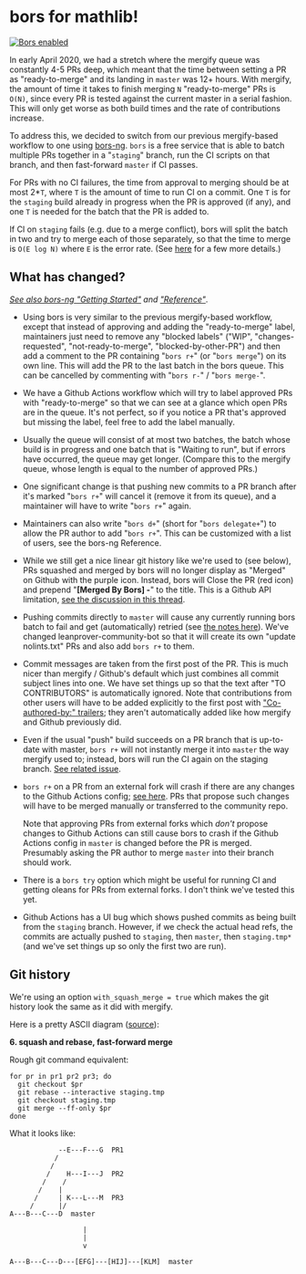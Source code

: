 # bors for mathlib!

[![Bors enabled](https://bors.tech/images/badge_small.svg)](https://app.bors.tech/repositories/24316)

In early April 2020, we had a stretch where the mergify queue was constantly 4-5 PRs deep, which
meant that the time between setting a PR as "ready-to-merge" and its landing in `master` was 12+
hours. With mergify, the amount of time it takes to finish merging `N` "ready-to-merge" PRs is
`O(N)`, since every PR is tested against the current master in a serial fashion. This will only get
worse as both build times and the rate of contributions increase.

To address this, we decided to switch from our previous mergify-based workflow to one using
[bors-ng](https://bors.tech/). `bors` is a free service that is able to batch multiple PRs together
in a "`staging`" branch, run the CI scripts on that branch, and then fast-forward `master` if CI
passes.

For PRs with no CI failures, the time from approval to merging should be at most 2*`T`, where `T` is
the amount of time to run CI on a commit. One `T` is for the `staging` build already in progress
when the PR is approved (if any), and one `T` is needed for the batch that the PR is added to.

If CI on `staging` fails (e.g. due to a merge conflict), bors will split the batch in two and try to
merge each of those separately, so that the time to merge is `O(E log N)` where `E` is the error
rate. (See [here](https://github.com/bors-ng/bors-ng/blob/master/README.md#how-it-works) for a few
more details.)

## What has changed?

*[See also bors-ng "Getting Started"](https://bors.tech/documentation/getting-started/) and
["Reference"](https://bors.tech/documentation/)*.

- Using bors is very similar to the previous mergify-based workflow, except that instead of
  approving and adding the "ready-to-merge" label, maintainers just need to remove any "blocked
  labels" ("WIP", "changes-requested", "not-ready-to-merge", "blocked-by-other-PR") and then add a
  comment to the PR containing "`bors r+`" (or "`bors merge`") on its own line. This will add the PR
  to the last batch in the bors queue. This can be cancelled by commenting with "`bors r-`" /
  "`bors merge-`".

- We have a Github Actions workflow which will try to label approved PRs with
  "ready-to-merge" so that we can see at a glance which open PRs are in the queue. It's not perfect,
  so if you notice a PR that's approved but missing the label, feel free to add the label manually.

- Usually the queue will consist of at most two batches, the batch whose build is in progress and
  one batch that is "Waiting to run", but if errors have occurred, the queue may get longer.
  (Compare this to the mergify queue, whose length is equal to the number of approved PRs.)

- One significant change is that pushing new commits to a PR branch after it's marked "`bors r+`"
  will cancel it (remove it from its queue), and a maintainer will have to write "`bors r+`" again.

- Maintainers can also write "`bors d+`" (short for "`bors delegate+`") to allow the PR author to
  add "`bors r+`". This can be customized with a list of users, see the bors-ng Reference.

- While we still get a nice linear git history like we're used to (see below), PRs squashed and
  merged by bors will no longer display as "Merged" on Github with the purple icon. Instead, bors
  will Close the PR (red icon) and prepend "**[Merged By Bors] -**" to the title. This is a Github
  API limitation, [see the discussion in this thread](https://forum.bors.tech/t/use-a-squash-merge-in-bors/349/19).

- Pushing commits directly to `master` will cause any currently running bors batch to fail and get
  (automatically) retried (see [the notes here](https://github.com/bors-ng/bors-ng/pull/859)). We've
  changed leanprover-community-bot so that it will create its own "update nolints.txt" PRs and also
  add `bors r+` to them.

- Commit messages are taken from the first post of the PR. This is much nicer than mergify /
  Github's default which just combines all commit subject lines into one. We have set things
  up so that the text after "TO CONTRIBUTORS" is automatically ignored. Note that
  contributions from other users will have to be added explicitly to the first post with
  ["Co-authored-by:" trailers](https://github.blog/2018-01-29-commit-together-with-co-authors/);
  they aren't automatically added like how mergify and Github previously did.

- Even if the usual "push" build succeeds on a PR branch that is up-to-date with master, `bors r+`
  will not instantly merge it into `master` the way mergify used to; instead, bors will run the CI
  again on the staging branch. [See related issue](https://github.com/bors-ng/bors-ng/issues/852).

- `bors r+` on a PR from an external fork will crash if there are any changes to the Github Actions
  config; [see here](https://github.com/bors-ng/bors-ng/issues/806). PRs that propose such changes
  will have to be merged manually or transferred to the community repo.

  Note that approving PRs from external forks which *don't* propose changes to Github Actions can
  still cause bors to crash if the Github Actions config in `master` is changed before the PR is
  merged. Presumably asking the PR author to merge `master` into their branch should work.

- There is a `bors try` option which might be useful for running CI and getting oleans for PRs from
  external forks. I don't think we've tested this yet.

- Github Actions has a UI bug which shows pushed commits as being built from the `staging` branch.
  However, if we check the actual head refs, the commits are actually pushed to `staging`, then
  `master`, then `staging.tmp*` (and we've set things up so only the first two are run).

## Git history

We're using an option `with_squash_merge = true` which makes the git history look the same as it did
with mergify.

Here is a pretty ASCII diagram ([source](https://github.com/bors-ng/bors-ng/issues/194#issuecomment-361011427)):

**6. squash and rebase, fast-forward merge**

Rough git command equivalent:

```
for pr in pr1 pr2 pr3; do
  git checkout $pr
  git rebase --interactive staging.tmp
  git checkout staging.tmp
  git merge --ff-only $pr
done
```

What it looks like:

```
            --E---F---G  PR1
           /
          /
         /    H---I---J  PR2
        /    /
       /    |
      /     | K---L---M  PR3
     /      |/
A---B---C---D  master

                  |
                  |
                  v

A---B---C---D---[EFG]---[HIJ]---[KLM]  master
```
